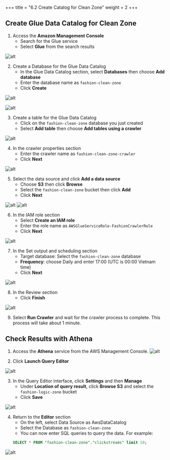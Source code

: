 +++
title = "6.2 Create Catalog for Clean Zone"
weight = 2
+++

## Create Glue Data Catalog for Clean Zone

1. Access the **Amazon Management Console**
    - Search for the Glue service
    - Select **Glue** from the search results

![alt](/images/transform/catalog-1.png)

2. Create a Database for the Glue Data Catalog
    - In the Glue Data Catalog section, select **Databases** then choose **Add database**
    - Enter the database name as `fashion-clean-zone`
    - Click **Create**

![alt](/images/transform/catalog-2.png)

![alt](/images/transform/catalog-3.png)

3. Create a table for the Glue Data Catalog
    - Click on the `fashion-clean-zone` database you just created
    - Select **Add table** then choose **Add tables using a crawler**

![alt](/images/transform/catalog-4.png)

4. In the crawler properties section
    - Enter the crawler name as `fashion-clean-zone-crawler`
    - Click **Next**

![alt](/images/transform/catalog-5.png)

5. Select the data source and click **Add a data source**
    - Choose **S3** then click **Browse**
    - Select the `fashion-clean-zone` bucket then click **Add**
    - Click **Next**

![alt](/images/transform/catalog-6.png)
![alt](/images/transform/catalog-7.png)

6. In the IAM role section
    - Select **Create an IAM role**
    - Enter the role name as `AWSGlueServiceRole-FashionCrawlerRole`
    - Click **Next**

![alt](/images/transform/catalog-8.png)

7. In the Set output and scheduling section
   - Target database: Select the `fashion-clean-zone` database
   - **Frequency**: choose Daily and enter 17:00 (UTC is 00:00 Vietnam time)
   - Click **Next**

![alt](/images/transform/catalog-9.png)

8. In the Review section
   - Click **Finish**

![alt](/images/transform/catalog-10.png)

9. Select **Run Crawler** and wait for the crawler process to complete. This process will take about 1 minute.

## Check Results with Athena

1. Access the **Athena** service from the AWS Management Console.
![alt](/images/transform/athena-1.png)

2. Click **Launch Query Editor**

![alt](/images/transform/athena-2.png)

3. In the Query Editor interface, click **Settings** and then **Manage**
   - Under **Location of query result**, click **Browse S3** and select the `fashion-logic-zone` bucket
   - Click **Save**

![alt](/images/transform/athena-3.png)

4. Return to the **Editor** section
   - On the left, select Data Source as AwsDataCatalog
   - Select the Database as `fashion-clean-zone`
   - You can now enter SQL queries to query the data. For example:
   ```sql
   SELECT * FROM "fashion-clean-zone"."clickstreams" limit 10;
   ```

![alt](/images/transform/athena-4.png)